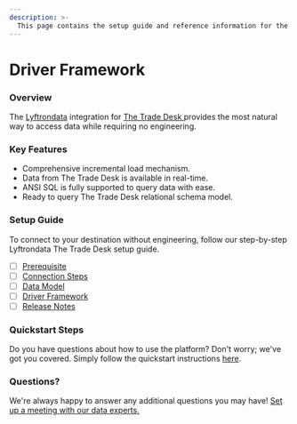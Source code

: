 ```yaml
---
description: >-
  This page contains the setup guide and reference information for the The Trade Desk source connector.
---
```


# Driver Framework

### Overview

The [Lyftrondata](https://www.lyftrondata.com/) integration for [The Trade Desk](https://www.lyftrondata.com/integration/the-trade-desk/)[ ](https://www.lyftrondata.com/integration/the-trade-desk/)provides the most natural way to access data while requiring no engineering.

### Key Features

* Comprehensive incremental load mechanism.
* Data from The Trade Desk is available in real-time.&#x20;
* ANSI SQL is fully supported to query data with ease.
* Ready to query The Trade Desk relational schema model.

### Setup Guide

To connect to your destination without engineering, follow our step-by-step Lyftrondata The Trade Desk setup guide.

* [ ] [Prerequisite](../../marketing-analytics/the-trade-desk/prerequisite.md)
* [ ] [Connection Steps](../../marketing-analytics/the-trade-desk/connection-steps.md)
* [ ] [Data Model](../../marketing-analytics/the-trade-desk/data-model/)
* [ ] [Driver Framework](../../marketing-analytics/the-trade-desk/driver-framework/)
* [ ] [Release Notes](../../marketing-analytics/the-trade-desk/release-notes.md)

### Quickstart Steps

Do you have questions about how to use the platform? Don't worry; we've got you covered. Simply follow the quickstart instructions [here](../../../quickstart-steps.md).

### Questions? <a href="#questions" id="questions"></a>

We're always happy to answer any additional questions you may have! [Set up a meeting with our data experts.](https://www.lyftrondata.com/book-a-meeting/)


